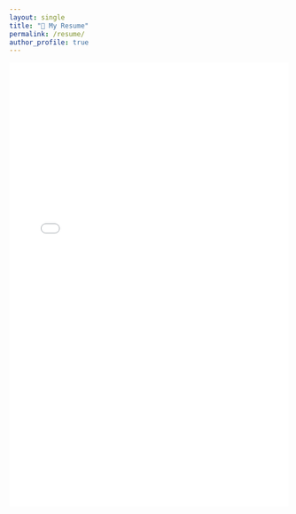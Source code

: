 ```yaml
---
layout: single
title: "📄 My Resume"
permalink: /resume/
author_profile: true
---
```


<iframe src="/assets/sidra_resume.pdf" width="100%" height="800px" style="border: none;">
  This browser does not support PDFs. Please download the PDF to view it:<br>
  <a href="/assets/sidra_resume.pdf">Download Resume (PDF)</a>
</iframe>
